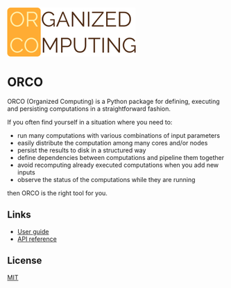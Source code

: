 ![Screenshot of ORCO browser](./docs/userguide/imgs/orco.png)

# ORCO

ORCO (Organized Computing) is a Python package for defining, executing and persisting
computations in a straightforward fashion.

If you often find yourself in a situation where you need to:
 - run many computations with various combinations of input parameters
 - easily distribute the computation among many cores and/or nodes
 - persist the results to disk in a structured way
 - define dependencies between computations and pipeline them together 
 - avoid recomputing already executed computations when you add new inputs
 - observe the status of the computations while they are running

then ORCO is the right tool for you.

## Links

* [User guide](https://spirali.github.io/orco.pages/userguide/userguide)
* [API reference](https://spirali.github.io/orco.pages/api/)

## License

[MIT](LICENSE)
